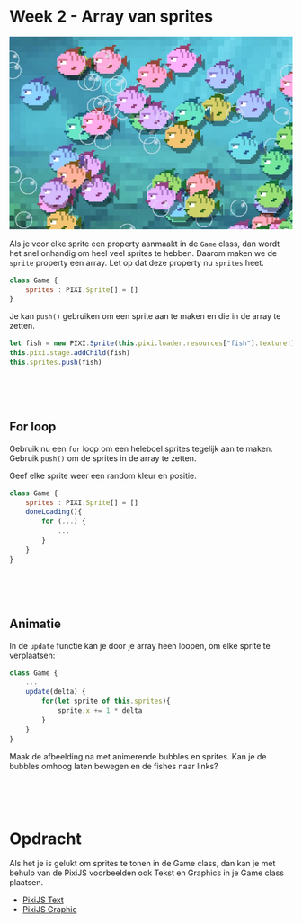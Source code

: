 # Week 2 - Array van sprites

![fishes](../week1/opdracht.jpg)

Als je voor elke sprite een property aanmaakt in de `Game` class, dan wordt het snel onhandig om heel veel sprites te hebben. Daarom maken we de `sprite` property een array. Let op dat deze property nu `sprites` heet.

```javascript
class Game {
    sprites : PIXI.Sprite[] = []
}
```
Je kan `push()` gebruiken om een sprite aan te maken en die in de array te zetten.

```typescript
let fish = new PIXI.Sprite(this.pixi.loader.resources["fish"].texture!)
this.pixi.stage.addChild(fish)
this.sprites.push(fish)
```

<Br>
<Br>
<br>

## For loop

Gebruik nu een `for` loop om een heleboel sprites tegelijk aan te maken. Gebruik `push()` om de sprites in de array te zetten.

Geef elke sprite weer een random kleur en positie.

```javascript
class Game {
    sprites : PIXI.Sprite[] = []
    doneLoading(){
        for (...) {
            ...
        }
    }
}
```

<Br>
<br>
<br>

## Animatie

In de `update` functie kan je door je array heen loopen, om elke sprite te verplaatsen:

```javascript
class Game {
    ...
    update(delta) {
        for(let sprite of this.sprites){
            sprite.x += 1 * delta
        }
    }
}
```

Maak de afbeelding na met animerende bubbles en sprites. Kan je de bubbles omhoog laten bewegen en de fishes naar links?



<br>
<br>
<br>

# Opdracht

Als het je is gelukt om sprites te tonen in de Game class, dan kan je met behulp van de PixiJS voorbeelden ook Tekst en Graphics in je Game class plaatsen. 

- [PixiJS Text](https://pixijs.io/examples/#/text/text.js)
- [PixiJS Graphic](https://pixijs.io/examples/#/graphics/simple.js)